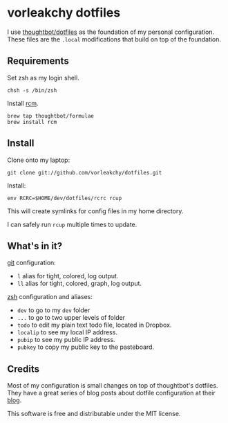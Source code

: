 vorleakchy dotfiles
===================

I use [thoughtbot/dotfiles](https://github.com/thoughtbot/dotfiles) as the
foundation of my personal configuration. These files are the `.local`
modifications that build on top of the foundation.

Requirements
------------

Set zsh as my login shell.

    chsh -s /bin/zsh

Install [rcm](https://github.com/thoughtbot/rcm).

    brew tap thoughtbot/formulae
    brew install rcm

Install
-------

Clone onto my laptop:

    git clone git://github.com/vorleakchy/dotfiles.git

Install:

    env RCRC=$HOME/dev/dotfiles/rcrc rcup

This will create symlinks for config files in my home directory.

I can safely run `rcup` multiple times to update.

What's in it?
-------------

[git](http://git-scm.com/) configuration:

* `l` alias for tight, colored, log output.
* `ll` alias for tight, colored, graph, log output.

[zsh](http://zsh.sourceforge.net/FAQ/zshfaq01.html) configuration and aliases:

* `dev` to go to my `dev` folder
* `...` to go to two upper levels of folder
* `todo` to edit my plain text todo file, located in Dropbox.
* `localip` to see my local IP address.
* `pubip` to see my public IP address.
* `pubkey` to copy my public key to the pasteboard.

Credits
-------
Most of my configuration is small changes on top of thoughtbot's dotfiles.
They have a great series of blog posts about dotfile configuration at their
[blog](http://robots.thoughtbot.com).

This software is free and distributable under the MIT license.
